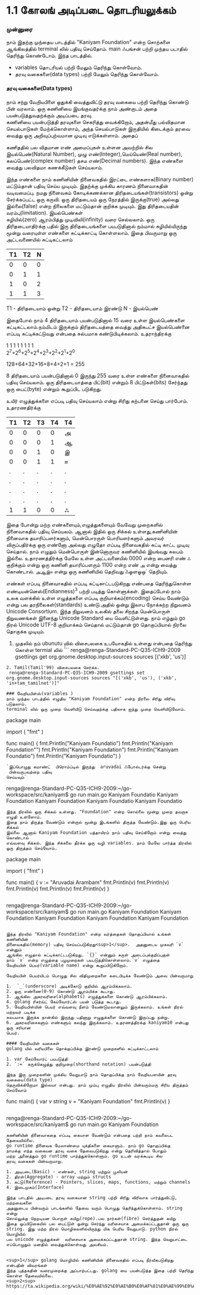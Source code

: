 # 1.1 கோலங் அடிப்படை தொடரியலுக்கம் 

### முன்னுரை 

நாம் இதற்கு முந்தைய பாடத்தில் "Kaniyam Foundation"  என்ற  சொற்களை ஆங்கிலத்தில் terminal லில் 
பதிவு செய்தோம். main ஃபங்சன் பற்றி முந்தய படாதில் தெரிந்து கொண்டோம். இந்த பாடத்தில்.

* variables தொடரியல் பற்றி மேலும் தெரிந்து கொள்வோம்.
* தரவு வகைகளை(data types) பற்றி மேலும் தெரிந்து  கொள்வோம்.


#### தரவு வகைகளை(Data types)
நாம் சற்று வேறியபிளை ஒதுக்கி வைத்துவிட்டு தரவு வகையை பற்றி தெரிந்து கொண்டு 
பின் வரலாம். ஒரு கணினியை இயங்குவதர்க்கு நாம் அண்றாடம் அதை பயன்படுத்துவதற்க்கும் அடிப்படை தரவு.  
கணினியை பயன்படுத்தி தரவுகளை செகரித்து வைக்கிறோம், அதன்மீது பல்விதமான செயல்பாடுகள் மேற்க்கொள்ளாம், 
அந்த செயல்பாடுகள் இருதியில் கிடைக்கும் தரவை வைத்து ஒரு அறிவுப்புற்வமான முடிவு எடுக்கள்ளாம்.
அதைப்

கணிததில் பல விதமான எண் அமைப்புகள் உள்ளன அவற்றில் சில இயல்பெண்(Natural Number),
முழு எண்(Integer),மெய்யெண்(Real number), கலப்பெண்(complex number) தசம எண்(Decimal numbers). 
இந்த எண்களை வைத்து பலவிதமா கணக்கீடுகள் செய்யலாம். 


இந்த எண்களை நாம் கணினியின் நினைவகதில்
இரட்டை எண்களாக(Binary number) மட்டும்தான் பதிவு செய்ய முடியும். இதற்க்கு முக்கிய காரணம் நினைவாகதின் 
வடிவமைப்பு. நமது நினைவகம் கோடிக்கணக்கான திரிதடையங்கள்(transistors) ஒன்று சேர்க்கப்பட்ட ஒரு 
கருவி. ஒரு திரிதடையம் ஒரு நேரத்தில் இருக்கு(true) அல்லது இல்லை(false) என்ற நிலைகளை மட்டும்தான் 
குறிக்க முடியும். இது திரிதடையதின் வரம்பு(limitation). இயல்பெண்கள்  
சுழியில்(zero) ஆரம்பித்து முடிவிலி(infinity) வரை செல்லலாம். ஒரு திரிதடையாதிர்க்கு 
பதில் இரு திரிதடையங்களை பயபடுதினால் நம்மால் சுழியில்யிருந்து மூன்று வரையுள்ள எண்களை 
சுட்டிக்காட்டி கொள்ளலாம். இதை பிவருமாறு ஒரு அட்டவணையில் சுட்டிகட்டலாம் 

| T1 	| T2 	| N 	|
|----	|----	|---	|
| 0  	| 0  	| 0 	|
| 0  	| 1  	| 1 	|
| 1  	| 0  	| 2 	|
| 1  	| 1  	| 3 	|

T1 -  திரிதடையாம் ஒன்று 
T2 - திரிதடையாம் இரண்டு
N - இயல்பெண்

இதைபோல் நாம் 4 திரிதடையாம் பயன்படுதினால் 15 வரை உள்ள இயல்பெண்களை சுட்டிகட்டலாம்.நம்மிடம் இருக்கும் 
திரிதடையத்தை வைத்து அதிகபட்ச இயல்பெண்னை எப்படி சுட்டிக்கட்டுவது என்பதை சுல்பமாக 
கண்டுபிடிக்கலாம். உதராந்திரக்கு 

 1 1 1 1 1 1 1 1\
2<sup>7</sup>+2<sup>6</sup>+2<sup>5</sup>+2<sup>4</sup>+2<sup>3</sup>+2<sup>2</sup>+2<sup>1</sup>+2<sup>0</sup>

128+64+32+16+8+4+2+1 = 255

8 திரிதடையாம் பயன்படுதினால் 0 இருந்து 255 வரை உள்ள எண்களை நினைவாகதில் பதிவு செய்யலாம்.
ஒரு திரிதடையாத்தை பிட்(bit) என்றும் 8 பிட்டுகள்(bits) சேர்ந்தது ஒரு பைட்(byte) என்றும் கூறுப்பிட படுகிறது. 


உயிர் எழுத்துக்களை எப்படி பதிவு செய்யலாம் என்று  சிரிது கற்பனை செய்து பார்போம்.  உதாரணதிர்க்கு
 
| T1 	| T2 	| T3	| T4 | T4 
|----	|----	|---	|--- |--- 
| 0  	| 0  	| 0 	| 0  |அ   
| 0  	| 0 	| 0	    | 1  |ஆ
| 0  	| 0  	| 1 	| 0  |இ
| 0 	| 0  	| 1 	| 1  |ஈ
| .     | .     | .     | .  |.
| .     | .     | .     | .  |.
| .     | .     | .     | .  |.
| .     | .     | .     | .  |.
| 1     | 1     | 0     | 0  |ஃ

இதை போன்று மற்ற எண்களையும்,எழுத்துகளையும் வேவேறு முறைகளில் நினைவாகதில் பதிவு செய்யலம்.
ஆனால் இதில் ஒரு சிக்கல் உள்ளது,கணினியின் நினைவாக தயாரிப்பளர்களும், மென்பொரருள் 
பொரியளர்களும் அவரவர் விருப்பதிர்க்கு ஒரு எண்னோ அல்லது எழுதோ எப்படி நினைவகதில் 
சுட்டி காட்ட முடிவு செய்தால். நாம் எழுதும் மென்பொருள் இன்னொருவர கணினியில் இயங்வது 
சுலபம் இல்லை. உதாரணத்திர்க்கு மேலே உள்ள அட்டவனையில் 0000 என்ற பைனரி எண் `ஃ` குறிக்கும் என்று 
ஒரு கணினி தயாரிப்பளரும்  1100 என்ற எண் `அ` என்று வைத்து கொண்டால். `அஆஇஈ` என்று ஒரு கணினியில்
தெறிவது ̀ஃஓளஓஒ` தெறியும். 

எண்கள் எப்படி  நினைவாகதில் எப்படி சுட்டிகாட்டபடுகிறது எண்பதை தெரிந்துகொள்ள எண்டியன்னெஸ்(Endianness)<sup>3</sup>
பற்றி படித்து கொள்ளுக்கள். இதைப்போல் நாம் உலக வளக்கில் உள்ள எழுத்தகளை எப்படி குறியாக்கம்(encoding)
செய்ய வேண்டும் என்று பல தரநிலைகள்(standards) உண்டு.அதில் ஒன்று இலாப நோக்கற்ற நிறுவனம் Unicode Consortium. 
இந்த நிறுவனம் உலகில் தலை சிறந்த மென்பொருள் நிறுவணங்கள் இனைந்து Unicode Standard யை வெளிட்டுள்ளது. 
நாம் எழ்தும் go நிரல் Unicode UTF-8 குறியாக்கம் செய்தால் மட்டும்தான் go தொகுப்பியால் 
நிரலை தொகுக்க முடியும். 

1. முதலில் நம் ubunutu வில் விசைபலகை உபயோகதில் உள்ளது என்பதை தெரிந்து கொள்ள termial லில்
̀̀̀̀```
renga@renga-Standard-PC-Q35-ICH9-2009 gsettings get org.gnome.desktop.input-sources sources
[('xkb', 'us')]
```
2. Tamil(Tamil'99) விசைபலகை செர்க்க. 
 renga@renga-Standard-PC-Q35-ICH9-2009 gsettings set org.gnome.desktop.input-sources sources "[('xkb', 'us'), ('xkb', 'in+tam_tamilnet')]"

### வேறியபிள்ஸ்(variables )
நாம் முந்தய பாடத்தில் எழுதிய "Kaniyam Foundation" என்ற நிரலை சிரிது விரிவு படுதலாம். 
terminal லில் ஒரு முறை வெளியிடு செய்வதற்க்கு பதிலாக ஐந்து முறை வெளியிடுவோம்.

```
package main

import (
	"fmt"
)

func main() {
	fmt.Println("Kaniyam Foundatio")
	fmt.Println("Kaniyam Foundation"")
	fmt.Println("Kaniyam Foundation")
	fmt.Println("Kaniyam Foundatio")
	fmt.Println("Kaniyam Foundatio")
}
```
`இப்பொழுது கமாண்ட்  பிரொம்ப்டில் இருந்து  aruvadai ஃபோல்டர்க்கு சென்று  பின்வருபவற்றை பதிவு 
செய்யவும்`

```
renga@renga-Standard-PC-Q35-ICH9-2009:~/go-workspace/src/kaniyam$ go run main.go
Kaniyam Foundatio
Kaniyam Foundation
Kaniyam Foundation
Kaniyam Foundatio
Kaniyam Foundatio
```
இந்த நிரலில் ஒரு சிக்கல் உள்ளது. "Foundation" என்ற சொல்லை மூன்று முறை தவறாக எழுதி உள்ளோம். 
இதை நாம் திருத்த வேண்டும் என்றால் மூன்று இடங்களில் திருத்த வேண்டும்.இது ஒரு பெரிய சிக்கல் 
இல்லை ஆனால் Kaniyam Foundation பத்தாயிரம் நாம் பதிவு செய்கிறோம் என்று வைத்து கொண்டால்
எவ்வளவு சிக்கல். இந்த சிக்கலை தீர்க்க ஒரு வழி variables. நாம் மேலே பார்த்த நிரலில் 
ஒரு திருத்தம் செய்வோம். 

```
package main

import (
	"fmt"
)

func main() {
    v := "Aruvadai Arambam"
	fmt.Println(v)
	fmt.Println(v)
	fmt.Println(v)
	fmt.Println(v)
	fmt.Println(v)
}
```

```
renga@renga-Standard-PC-Q35-ICH9-2009:~/go-workspace/src/kaniyam$ go run main.go
Kaniyam Foundation
Kaniyam Foundation
Kaniyam Foundation
Kaniyam Foundation
Kaniyam Foundation
```

இந்த நிரலில் "Kaniyam Foundation" என்ற வர்த்தைகள் தொகுப்பியால் உங்கள் கணினியின்  
நினைவகதில்(memory) பதிவு செய்யப்படுகிறது<sup>1</sup>.  அதனுடைய முகவரி `v` என்னும் 
ஆங்கில எழுதால் சுட்டிக்காட்டபடுகிறது. `{}` என்னும் சுருள் அடைப்புக்குறிப்புகுள்
நாம் `v` என்ற எழுத்தை பழமுறைகள் பயபடுத்திகொள்ளலாம்.`v` எழுத்தை 
வேறியபிள் பெயர்(variable name) என்று கூறுப்பிடுகிறோம்.

வேறியபிள் பெயர்யிடம் பொழுது சில விதிமுறைகளை கடைபிடிக்க வேண்டும் அவை பின்வருமாறு

1.  `_`(underscore) அடிக்கோடு குறியில் ஆரம்பிக்கலாம்.
2. ஒரு எண்ணை(0-9) கொண்டு ஆரம்பிக்க கூடாது.
3. ஆங்கில அகரவரிசை(alphabets) எழுத்துக்களை கொண்டு ஆரம்பிக்கலாம். 
4. golang ரிசர்வ்ட் கேய்வோர்ட்ஸ் பயன் படுத்த கூடாது.
5. வேறியபிள்யின் பெயர் எவ்வளவு நீளம் வேண்டுமலானலும் இருக்கலாம். உங்கள் நிரல் மற்றவர் படிக்க 
சுலபமாக இருக்க நான்கில் இருந்து பதினாறு எழுதுக்களை கொண்டு இருப்பது நன்று. 
6. அகரவரிசைகளும் எண்களும் கலந்து இருக்கலாம். உதரணத்திரக்கு kaniyam10 என்பது ஒரு சரியான 
பெயர். 

#### வேறியபிள் வகைகள் 
golang யில் வரியபிலை தொக்குப்பிக்கு இரண்டு முறைகளில் சுட்டிக்காட்டலாம்

1. var கேய்வோர்ட் பயபடுத்தி 
2. `:=` சுருக்கெழுத்து குறிமுறை(shorthand notation) பயன்படுத்தி 

இந்த இரு முறைகளின் முக்கிய வேறுபாடு நாம் தொகுப்பிக்கு நாம் வேறியபளயின் தரவு வகையை(data type)
தெருவிக்கிறோமா இல்லயா என்பது. நாம் மும்பு எழுதிய நிரலில் பின்வரும்மரு சிரிய திருத்தம் செய்வோம் 
```
func main() {
	var v string
	v = "Kaniyam Foundation"
	fmt.Println(v)
}
```
```
renga@renga-Standard-PC-Q35-ICH9-2009:~/go-workspace/src/kaniyam$ go run main.go
Kaniyam Foundation
```
கணினியின் நினைவாகதை எப்படி கையாள வேண்டும் என்பதை பற்றி நாம் கவலைபட தேவையில்லை. 
go runtime நினைவக மேலாண்மை யுக்திகளை கையாளும். நாம் go தொகுப்பிக்கு 
நாமக்கு எந்த வகையன தரவு வகை தேவைபடுகிறது என்று தெரிவித்தால் போதும்
மற்ற அனைத்தும் go runtime பாற்த்துக்கொள்ளும். go உடன் வரக்கூடிய சில 
தரவு வகைகள் பின்வருமாறு.

1. அடிபடை(Basic) - எண்கள், string மற்றும் பூலியன்
2. திரள்(Aggregate) - array மற்றும் structs
3. சுட்டு(Reference) - Pointers, slices, maps, functions, மற்றும் channels 
4. இடைமுகம்(Interface)

இந்த பாடதில் அடிபடை தரவு வகையான string பற்றி சிரிது விரிவாக பார்த்துவிட்டு, மற்றவைகளை 
அதனுடைய பின்வரும் பாடங்களில் தேவை வரும் பொழுது தெரிந்துக்கொள்ளாம். string என்று 
சொல்லுக்கு நெறடியன பொருள் கயிறு(rope).பல நார்கள்(fibre) செர்த்துதன் கயிறு 
இதை ஒப்பிடுகையில் பல பைட்டுள் ஒன்று செர்ந்து வரிசையாக அமைக்கப்ட்டதுதான் ஒரு ஒரு 
string. இது மற்ற நிரல் மொழிகலளில்யிருந்து மிக பெரிய வேறுபாடு. python நிரல் மொழியில் 
பல unicode எழுத்துக்கள்  வரிசையாக அமைக்கப்ட்டதுதான் string. இந்த வெறுபாட்டை 
எப்பொழுதும் மனதில் வைத்துக்கொள்வது அவசியம்.  


<sup>1</sup> golang மொழியில் கணினியின் நினைவகதில் எப்படி நீர்வீகபடுகிறது  என்பதின் விவரங்கள் 
இந்த புத்தகதின் வரைமுறைக்கு அப்பாற்பட்டது. golang யை பயன்படுத்த இதை பற்றி தெரிந்து 
கொள்ள தேவையில்லை. 
<sup>2<sup> https://ta.wikipedia.org/wiki/%E0%AE%92%E0%AE%B0%E0%AF%81%E0%AE%99%E0%AF%8D%E0%AE%95%E0%AF%81%E0%AE%B1%E0%AE%BF